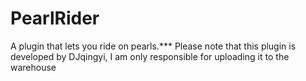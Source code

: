 # PearlRider
A plugin that lets you ride on pearls.***
Please note that this plugin is developed by DJqingyi, I am only responsible for uploading it to the warehouse
